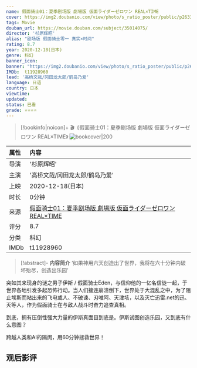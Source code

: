 ```yaml
---
name: 假面骑士01：夏季剧场版 劇場版 仮面ライダーゼロワン REAL×TIME
cover: https://img2.doubanio.com/view/photo/s_ratio_poster/public/p2633360972.jpg
tags: Movie
douban_url: https://movie.douban.com/subject/35014075/
director: '杉原辉昭'
alias: "剧场版 假面骑士零一 真实×时间"
rating: 8.7
year: 2020-12-18(日本)
genre: 科幻
banner_icon: 
banner: "https://img2.doubanio.com/view/photo/s_ratio_poster/public/p2633360972.jpg"
IMDb:  t11928960
lead: '高桥文哉/冈田龙太郎/鹤岛乃爱' 
language: 日语 
country: 日本 
viewtime:
updated: 
status: 已看
grade: ⭐️⭐️⭐️⭐️
---
```

> [!bookinfo|noicon]+ 🎬《假面骑士01：夏季剧场版 劇場版 仮面ライダーゼロワン REAL×TIME》
> ![bookcover|200](https://img2.doubanio.com/view/photo/s_ratio_poster/public/p2633360972.jpg)
>
| 属性 | 内容                                       |
|:---- |:------------------------------------------ |
| 导演 | '杉原辉昭'                         |
| 主演 | '高桥文哉/冈田龙太郎/鹤岛乃爱'                             |
| 上映 | 2020-12-18(日本)                             |
| 时长 | 0分钟                   |
| 来源 | [假面骑士01：夏季剧场版 劇場版 仮面ライダーゼロワン REAL×TIME](https://movie.douban.com/subject/35014075/) |
| 评分 | 8.7                           |
| 分类 | 科幻                            |
| IMDb | t11928960                             | 

> [!abstract]- **内容简介**
>  ‘如果神用六天创造出了世界，我将在六十分钟内破坏殆尽，创造出乐园’

















突如其来现身的谜之男子伊斯 / 假面骑士Eden，与信仰他的一亿名信徒一起，于世界各地引发多起恐怖行动。当人们接连崩溃倒下，世界处于大混乱之中，为了阻止埃斯而站出来的飞电或人、不破谏、刃唯阿、天津垓，以及灭亡迅雷.net的迅、灭等人，作为假面骑士在与敌人战斗时奋力追查真相。

















到底，拥有压倒性强大力量的伊斯真面目到底是。伊斯试图创造乐园，又到底有什么意图？

















跨越人类和AI的隔阂，用60分钟拯救世界！
>  
## 观后影评
